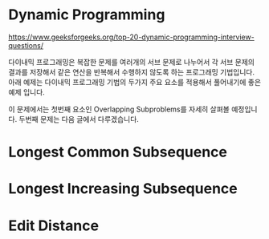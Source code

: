 # Dynamic Programming
https://www.geeksforgeeks.org/top-20-dynamic-programming-interview-questions/

다이내믹 프로그래밍은 복잡한 문제를 여러개의 서브 문제로 나누어서 각 서브 문제의 결과를 저장해서 같은 연산을 반복해서 수행하지 않도록 하는 프로그래밍 기법입니다.
아래 예제는 다이내믹 프로그래밍 기법의 두가지 주요 요소를 적용해서 풀어내기에 좋은 예제 입니다.

이 문제에서는 첫번째 요소인 Overlapping Subproblems를 자세히 살펴볼 예정입니다.
두번째 문제는 다음 글에서 다루겠습니다.

# Longest Common Subsequence

# Longest Increasing Subsequence
# Edit Distance